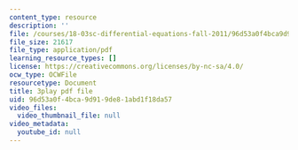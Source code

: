 ```yaml
---
content_type: resource
description: ''
file: /courses/18-03sc-differential-equations-fall-2011/96d53a0f4bca9d919de81abd1f18da57_v4YcejwdQC0.pdf
file_size: 21617
file_type: application/pdf
learning_resource_types: []
license: https://creativecommons.org/licenses/by-nc-sa/4.0/
ocw_type: OCWFile
resourcetype: Document
title: 3play pdf file
uid: 96d53a0f-4bca-9d91-9de8-1abd1f18da57
video_files:
  video_thumbnail_file: null
video_metadata:
  youtube_id: null
---
```

